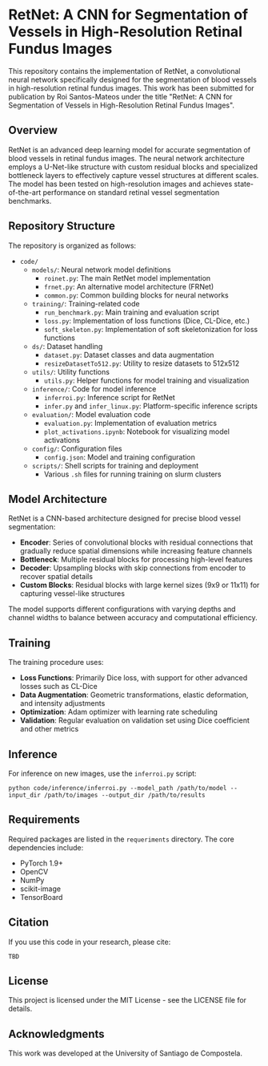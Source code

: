 # RetNet: A CNN for Segmentation of Vessels in High-Resolution Retinal Fundus Images

This repository contains the implementation of RetNet, a convolutional neural network specifically designed for the segmentation of blood vessels in high-resolution retinal fundus images. This work has been submitted for publication by Roi Santos-Mateos under the title "RetNet: A CNN for Segmentation of Vessels in High-Resolution Retinal Fundus Images".

## Overview

RetNet is an advanced deep learning model for accurate segmentation of blood vessels in retinal fundus images. The neural network architecture employs a U-Net-like structure with custom residual blocks and specialized bottleneck layers to effectively capture vessel structures at different scales. The model has been tested on high-resolution images and achieves state-of-the-art performance on standard retinal vessel segmentation benchmarks.

## Repository Structure

The repository is organized as follows:

- `code/`
  - `models/`: Neural network model definitions
    - `roinet.py`: The main RetNet model implementation
    - `frnet.py`: An alternative model architecture (FRNet)
    - `common.py`: Common building blocks for neural networks
  - `training/`: Training-related code
    - `run_benchmark.py`: Main training and evaluation script
    - `loss.py`: Implementation of loss functions (Dice, CL-Dice, etc.)
    - `soft_skeleton.py`: Implementation of soft skeletonization for loss functions
  - `ds/`: Dataset handling
    - `dataset.py`: Dataset classes and data augmentation
    - `resizeDatasetTo512.py`: Utility to resize datasets to 512x512
  - `utils/`: Utility functions
    - `utils.py`: Helper functions for model training and visualization
  - `inference/`: Code for model inference
    - `inferroi.py`: Inference script for RetNet
    - `infer.py` and `infer_linux.py`: Platform-specific inference scripts
  - `evaluation/`: Model evaluation code
    - `evaluation.py`: Implementation of evaluation metrics
    - `plot_activations.ipynb`: Notebook for visualizing model activations
  - `config/`: Configuration files
    - `config.json`: Model and training configuration
  - `scripts/`: Shell scripts for training and deployment
    - Various `.sh` files for running training on slurm clusters

## Model Architecture

RetNet is a CNN-based architecture designed for precise blood vessel segmentation:

- **Encoder**: Series of convolutional blocks with residual connections that gradually reduce spatial dimensions while increasing feature channels
- **Bottleneck**: Multiple residual blocks for processing high-level features
- **Decoder**: Upsampling blocks with skip connections from encoder to recover spatial details
- **Custom Blocks**: Residual blocks with large kernel sizes (9x9 or 11x11) for capturing vessel-like structures

The model supports different configurations with varying depths and channel widths to balance between accuracy and computational efficiency.

## Training

The training procedure uses:

- **Loss Functions**: Primarily Dice loss, with support for other advanced losses such as CL-Dice
- **Data Augmentation**: Geometric transformations, elastic deformation, and intensity adjustments
- **Optimization**: Adam optimizer with learning rate scheduling
- **Validation**: Regular evaluation on validation set using Dice coefficient and other metrics

## Inference

For inference on new images, use the `inferroi.py` script:

```
python code/inference/inferroi.py --model_path /path/to/model --input_dir /path/to/images --output_dir /path/to/results
```

## Requirements

Required packages are listed in the `requeriments` directory. The core dependencies include:

- PyTorch 1.9+
- OpenCV
- NumPy
- scikit-image
- TensorBoard

## Citation

If you use this code in your research, please cite:

```
TBD
```

## License

This project is licensed under the MIT License - see the LICENSE file for details.

## Acknowledgments

This work was developed at the University of Santiago de Compostela.